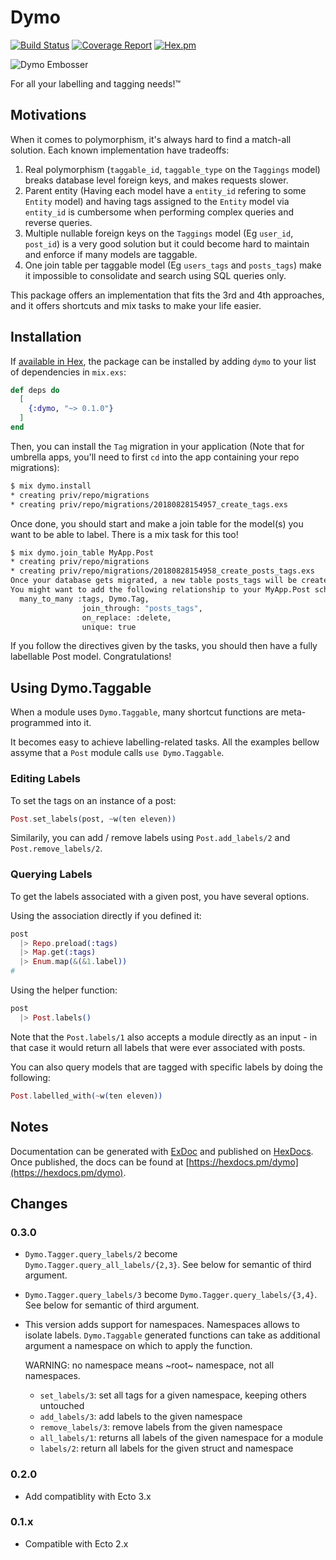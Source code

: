 # Dymo

[![Build Status](https://ci.linky.one/api/badges/tableturn/dymo/status.svg)](https://ci.linky.one/tableturn/dymo)
[![Coverage Report](https://codecov.io/gh/tableturn/dymo/branch/master/graph/badge.svg)](https://codecov.io/gh/tableturn/dymo)
[![Hex.pm](https://img.shields.io/hexpm/dt/dymo.svg)](https://hex.pm/packages/dymo)

![Dymo Embosser](https://i.ebayimg.com/00/s/ODQ3WDc2Ng==/z/5mwAAOSw1x1UNkFc/$_35.JPG?set_id=2)

For all your labelling and tagging needs!™

## Motivations

When it comes to polymorphism, it's always hard to find a match-all solution. Each known implementation have tradeoffs:

1. Real polymorphism (`taggable_id`, `taggable_type` on the `Taggings` model) breaks database level foreign keys, and makes requests slower.
2. Parent entity (Having each model have a `entity_id` refering to some `Entity` model) and having tags assigned to the `Entity` model via `entity_id` is cumbersome when performing complex queries and reverse queries.
3. Multiple nullable foreign keys on the `Taggings` model (Eg `user_id`, `post_id`) is a very good solution but it could become hard to maintain and enforce if many models are taggable.
4. One join table per taggable model (Eg `users_tags` and `posts_tags`) make it impossible to consolidate and search using SQL queries only.

This package offers an implementation that fits the 3rd and 4th approaches, and it offers shortcuts and mix tasks to make your life easier.

## Installation

If [available in Hex](https://hex.pm/docs/publish), the package can be installed
by adding `dymo` to your list of dependencies in `mix.exs`:

```elixir
def deps do
  [
    {:dymo, "~> 0.1.0"}
  ]
end
```

Then, you can install the `Tag` migration in your application (Note that for umbrella apps, you'll need to first `cd` into the app containing your repo migrations):

```bash
$ mix dymo.install
* creating priv/repo/migrations
* creating priv/repo/migrations/20180828154957_create_tags.exs
```

Once done, you should start and make a join table for the model(s) you want to be able to label. There is a mix task for this too!

```bash
$ mix dymo.join_table MyApp.Post
* creating priv/repo/migrations
* creating priv/repo/migrations/20180828154958_create_posts_tags.exs
Once your database gets migrated, a new table posts_tags will be created.
You might want to add the following relationship to your MyApp.Post schema:
  many_to_many :tags, Dymo.Tag,
                join_through: "posts_tags",
                on_replace: :delete,
                unique: true
```

If you follow the directives given by the tasks, you should then have a fully labellable Post model. Congratulations!

## Using Dymo.Taggable

When a module uses `Dymo.Taggable`, many shortcut functions are meta-programmed into it.

It becomes easy to achieve labelling-related tasks. All the examples bellow assyme that a `Post` module calls `use Dymo.Taggable`.

### Editing Labels

To set the tags on an instance of a post:

```elixir
Post.set_labels(post, ~w(ten eleven))
```

Similarily, you can add / remove labels using `Post.add_labels/2` and `Post.remove_labels/2`.

### Querying Labels

To get the labels associated with a given post, you have several options.

Using the association directly if you defined it:

```elixir
post
  |> Repo.preload(:tags)
  |> Map.get(:tags)
  |> Enum.map(&(&1.label))
#
```

Using the helper function:

```elixir
post
  |> Post.labels()
```

Note that the `Post.labels/1` also accepts a module directly as an input - in that case it would return all labels that were ever associated with posts.

You can also query models that are tagged with specific labels by doing the following:

```elixir
Post.labelled_with(~w(ten eleven))
```

## Notes

Documentation can be generated with [ExDoc](https://github.com/elixir-lang/ex_doc)
and published on [HexDocs](https://hexdocs.pm). Once published, the docs can
be found at [https://hexdocs.pm/dymo](https://hexdocs.pm/dymo).

## Changes

### 0.3.0

* `Dymo.Tagger.query_labels/2` become
  `Dymo.Tagger.query_all_labels/{2,3}`. See below for semantic of
  third argument.

* `Dymo.Tagger.query_labels/3` become
  `Dymo.Tagger.query_labels/{3,4}`. See below for semantic of third
  argument.

* This version adds support for namespaces. Namespaces allows to
  isolate labels. `Dymo.Taggable` generated functions can take as
  additional argument a namespace on which to apply the function.

  WARNING: no namespace means ~root~ namespace, not all namespaces.

  * `set_labels/3`: set all tags for a given namespace, keeping others untouched
  * `add_labels/3`: add labels to the given namespace
  * `remove_labels/3`: remove labels from the given namespace
  * `all_labels/1`: returns all labels of the given namespace for a module
  * `labels/2`: return all labels for the given struct and namespace

### 0.2.0

* Add compatiblity with Ecto 3.x

### 0.1.x

* Compatible with Ecto 2.x
